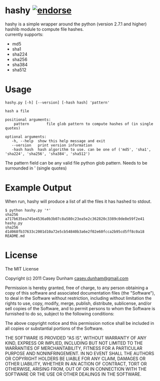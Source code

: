 hashy [![endorse](http://api.coderwall.com/caseydunham/endorse.png)](http://coderwall.com/caseydunham) 
==

hashy is a simple wrapper around the python (version 2.7.1 and higher) hashlib module to compute file hashes.   
currently supports:
 
 * md5 
 * sha1
 * sha224 
 * sha256
 * sha384
 * sha512


Usage 
==
    hashy.py [-h] [--version] [-hash hash] 'pattern'

    hash a file

    positional arguments:
        pattern        file glob pattern to compute hashes of (in single quotes)

    optional arguments:
       -h, --help  show this help message and exit
       --version   print version information
       -hash hash  hash algorithm to use. can be one of ('md5', 'sha1', 'sha224', 'sha256', 'sha384', 'sha512')

The pattern field can be any valid file python glob pattern. Needs to be surrounded in ' (single quotes)

Example Output
==

When run, hashy will produce a list of all the files it has hashed to stdout.

    $ python hashy.py '*'
    sha256 a717b635ea745e4536a0b3b07c8a580c23ea5e2c362820c3389c0de8e59f2e41 hashy.py
    sha256 d1d068fb37633c2001d10a72e5cb54840b3a6e2f02e60fcca2b95cd5ff8c0a18 README.md


License
==

The MIT License

Copyright (c) 2011 Casey Dunham <casey.dunham@gmail.com>

Permission is hereby granted, free of charge, to any person obtaining a copy
of this software and associated documentation files (the "Software"), to deal
in the Software without restriction, including without limitation the rights
to use, copy, modify, merge, publish, distribute, sublicense, and/or sell
copies of the Software, and to permit persons to whom the Software is
furnished to do so, subject to the following conditions:

The above copyright notice and this permission notice shall be included in
all copies or substantial portions of the Software.

THE SOFTWARE IS PROVIDED "AS IS", WITHOUT WARRANTY OF ANY KIND, EXPRESS OR
IMPLIED, INCLUDING BUT NOT LIMITED TO THE WARRANTIES OF MERCHANTABILITY,
FITNESS FOR A PARTICULAR PURPOSE AND NONINFRINGEMENT. IN NO EVENT SHALL THE
AUTHORS OR COPYRIGHT HOLDERS BE LIABLE FOR ANY CLAIM, DAMAGES OR OTHER
LIABILITY, WHETHER IN AN ACTION OF CONTRACT, TORT OR OTHERWISE, ARISING FROM,
OUT OF OR IN CONNECTION WITH THE SOFTWARE OR THE USE OR OTHER DEALINGS IN
THE SOFTWARE.
